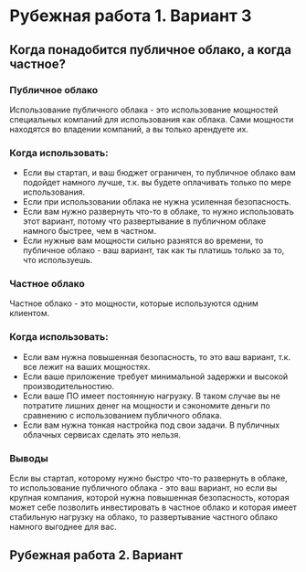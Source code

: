 # Рубежная работа 1. Вариант 3

## Когда понадобится публичное облако, а когда частное?

### Публичное облако
Использование публичного облака - это использование мощностей специальных компаний для использования как облака. Сами мощности находятся во владении компаний, а вы только арендуете их.

### Когда использовать:
* Если вы стартап, и ваш бюджет ограничен, то публичное облако вам подойдет намного лучше, т.к. вы будете оплачивать только по мере использования.
* Если при использовании облака не нужна усиленная безопасность.
* Если вам нужно развернуть что-то в облаке, то нужно использовать этот вариант, потому что развертывание в публичном облаке намного быстрее, чем в частном.
* Если нужные вам мощности сильно разнятся во времени, то публичное облако - ваш вариант, так как ты платишь только за то, что используешь.

### Частное облако
Частное облако - это мощности, которые используются одним клиентом.

### Когда использовать:
* Если вам нужна повышенная безопасность, то это ваш вариант, т.к. все лежит на ваших мощностях.
* Если ваше приложение требует минимальной задержки и высокой производительностию.
* Если ваше ПО имеет постоянную нагрузку. В таком случае вы не потратите лишних денег на мощности и сэкономите деньги по сравнению с использованием публичного облака.
* Если вам нужна тонкая настройка под свои задачи. В публичных облачных сервисах сделать это нельзя.

### Выводы
Если вы стартап, которому нужно быстро что-то развернуть в облаке, то использование публичного облака - это ваш вариант, но если вы крупная компания, которой нужна повышенная безопасность, которая может себе позволить инвестировать в частное облако и которая имеет стабильную нагрузку на облако, то развертывание частного облако намного выгоднее для вас.


## Рубежная работа 2. Вариант 
